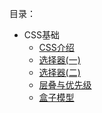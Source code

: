 目录：

- CSS基础
  - [CSS介绍](/vuepress-blog/CSS/CSS介绍)
  - [选择器(一)](/vuepress-blog/CSS/选择器(一))
  - [选择器(二)](/vuepress-blog/CSS/选择器(二))
  - [层叠与优先级](/vuepress-blog/CSS/层叠与优先级)
  - [盒子模型](/vuepress-blog/CSS/盒子模型)

<Disqus />